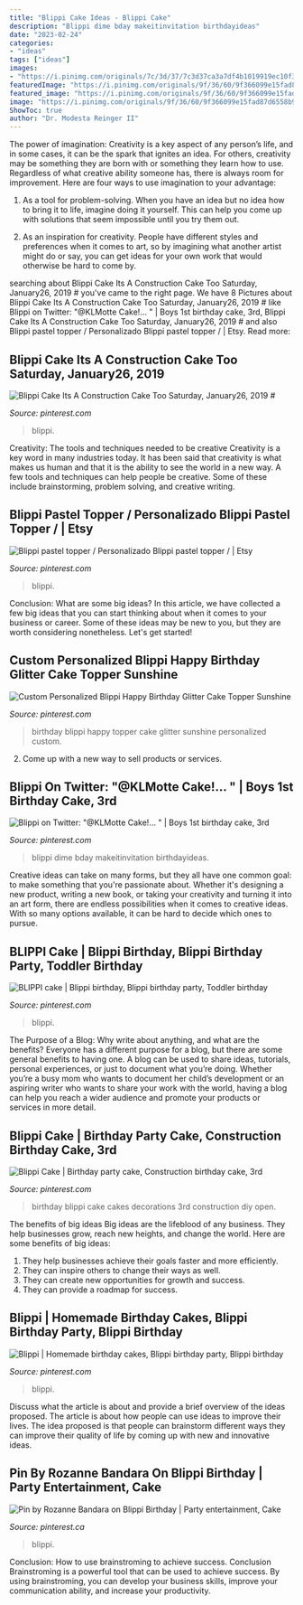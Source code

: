 ```yaml
---
title: "Blippi Cake Ideas - Blippi Cake"
description: "Blippi dime bday makeitinvitation birthdayideas"
date: "2023-02-24"
categories:
- "ideas"
tags: ["ideas"]
images:
- "https://i.pinimg.com/originals/7c/3d/37/7c3d37ca3a7df4b1019919ec10f3a3a8.jpg"
featuredImage: "https://i.pinimg.com/originals/9f/36/60/9f366099e15fad87d6558b95ef732d03.jpg"
featured_image: "https://i.pinimg.com/originals/9f/36/60/9f366099e15fad87d6558b95ef732d03.jpg"
image: "https://i.pinimg.com/originals/9f/36/60/9f366099e15fad87d6558b95ef732d03.jpg"
ShowToc: true
author: "Dr. Modesta Reinger II"
---
```



The power of imagination:
Creativity is a key aspect of any person’s life, and in some cases, it can be the spark that ignites an idea. For others, creativity may be something they are born with or something they learn how to use. Regardless of what creative ability someone has, there is always room for improvement. Here are four ways to use imagination to your advantage: 
1. As a tool for problem-solving. When you have an idea but no idea how to bring it to life, imagine doing it yourself. This can help you come up with solutions that seem impossible until you try them out.

2. As an inspiration for creativity. People have different styles and preferences when it comes to art, so by imagining what another artist might do or say, you can get ideas for your own work that would otherwise be hard to come by.

	

		
searching about Blippi Cake Its A Construction Cake Too Saturday, January26, 2019 # you've came to the right page. We have 8 Pictures about Blippi Cake Its A Construction Cake Too Saturday, January26, 2019 # like Blippi on Twitter: &quot;@KLMotte Cake!… &quot; | Boys 1st birthday cake, 3rd, Blippi Cake Its A Construction Cake Too Saturday, January26, 2019 # and also Blippi pastel topper / Personalizado Blippi pastel topper / | Etsy. Read more:
		
    
## Blippi Cake Its A Construction Cake Too Saturday, January26, 2019 #

<img loading=lazy src="https://i.pinimg.com/originals/ad/ae/5b/adae5b5d4c1fd3770459632cdeebcf87.jpg" onerror="this.onerror=null;this.src='https://tse2.mm.bing.net/th?id=OIP.qK3FQZtyzt-XeLgEs13mYgHaHa&amp;pid=15.1';" alt="Blippi Cake Its A Construction Cake Too Saturday, January26, 2019 #">

_Source: pinterest.com_

>blippi. 

	

Creativity: The tools and techniques needed to be creative
Creativity is a key word in many industries today. It has been said that creativity is what makes us human and that it is the ability to see the world in a new way. A few tools and techniques can help people be creative. Some of these include brainstorming, problem solving, and creative writing.

    
## Blippi Pastel Topper / Personalizado Blippi Pastel Topper / | Etsy

<img loading=lazy src="https://i.pinimg.com/originals/9f/2f/d6/9f2fd681c9d7035d5a50dcd648fc4e0a.jpg" onerror="this.onerror=null;this.src='https://tse3.mm.bing.net/th?id=OIP.A698OL9VW-QPcjBBIP-uMwHaJ3&amp;pid=15.1';" alt="Blippi pastel topper / Personalizado Blippi pastel topper / | Etsy">

_Source: pinterest.com_

>blippi. 

	

Conclusion: What are some big ideas?
In this article, we have collected a few big ideas that you can start thinking about when it comes to your business or career. Some of these ideas may be new to you, but they are worth considering nonetheless. Let's get started!

    
## Custom Personalized Blippi Happy Birthday Glitter Cake Topper Sunshine

<img loading=lazy src="https://i.pinimg.com/736x/0b/d2/93/0bd293181904d19ed087242788cca692.jpg" onerror="this.onerror=null;this.src='https://tse2.mm.bing.net/th?id=OIP.KMtW05oo6cAGzroqet0_lAAAAA&amp;pid=15.1';" alt="Custom Personalized Blippi Happy Birthday Glitter Cake Topper Sunshine">

_Source: pinterest.com_

>birthday blippi happy topper cake glitter sunshine personalized custom. 

	

2. Come up with a new way to sell products or services.

    
## Blippi On Twitter: &quot;@KLMotte Cake!… &quot; | Boys 1st Birthday Cake, 3rd

<img loading=lazy src="https://i.pinimg.com/736x/c1/f3/5b/c1f35bf9dd522cef36bd4b73a732b37b.jpg" onerror="this.onerror=null;this.src='https://tse1.mm.bing.net/th?id=OIP.d-gtGyn4-OaNfEbxma7RPAHaFj&amp;pid=15.1';" alt="Blippi on Twitter: &quot;@KLMotte Cake!… &quot; | Boys 1st birthday cake, 3rd">

_Source: pinterest.com_

>blippi dime bday makeitinvitation birthdayideas. 

	

Creative ideas can take on many forms, but they all have one common goal: to make something that you're passionate about. Whether it's designing a new product, writing a new book, or taking your creativity and turning it into an art form, there are endless possibilities when it comes to creative ideas. With so many options available, it can be hard to decide which ones to pursue.

    
## BLIPPI Cake | Blippi Birthday, Blippi Birthday Party, Toddler Birthday

<img loading=lazy src="https://i.pinimg.com/originals/7c/3d/37/7c3d37ca3a7df4b1019919ec10f3a3a8.jpg" onerror="this.onerror=null;this.src='https://tse4.mm.bing.net/th?id=OIP.Mxu3QPdet9GeihML--vrdgHaHU&amp;pid=15.1';" alt="BLIPPI cake | Blippi birthday, Blippi birthday party, Toddler birthday">

_Source: pinterest.com_

>blippi. 

	

The Purpose of a Blog: Why write about anything, and what are the benefits?
Everyone has a different purpose for a blog, but there are some general benefits to having one. A blog can be used to share ideas, tutorials, personal experiences, or just to document what you’re doing. Whether you’re a busy mom who wants to document her child’s development or an aspiring writer who wants to share your work with the world, having a blog can help you reach a wider audience and promote your products or services in more detail.

    
## Blippi Cake | Birthday Party Cake, Construction Birthday Cake, 3rd

<img loading=lazy src="https://i.pinimg.com/originals/15/b5/18/15b5187c441e0e4504aa14b96fb5b258.jpg" onerror="this.onerror=null;this.src='https://tse3.mm.bing.net/th?id=OIP.ZAff6HtJFxYbR-DObf6lqAHaJ4&amp;pid=15.1';" alt="Blippi Cake | Birthday party cake, Construction birthday cake, 3rd">

_Source: pinterest.com_

>birthday blippi cake cakes decorations 3rd construction diy open. 

	

The benefits of big ideas
Big ideas are the lifeblood of any business. They help businesses grow, reach new heights, and change the world. Here are some benefits of big ideas:
1. They help businesses achieve their goals faster and more efficiently.
2. They can inspire others to change their ways as well.
3. They can create new opportunities for growth and success.
4. They can provide a roadmap for success.

    
## Blippi | Homemade Birthday Cakes, Blippi Birthday Party, Blippi Birthday

<img loading=lazy src="https://i.pinimg.com/originals/9f/36/60/9f366099e15fad87d6558b95ef732d03.jpg" onerror="this.onerror=null;this.src='https://tse3.mm.bing.net/th?id=OIP.MW07jcj0vOLu_EEYfjDEiAHaJE&amp;pid=15.1';" alt="Blippi | Homemade birthday cakes, Blippi birthday party, Blippi birthday">

_Source: pinterest.com_

>blippi. 

	

Discuss what the article is about and provide a brief overview of the ideas proposed.
The article is about how people can use ideas to improve their lives. The idea proposed is that people can brainstorm different ways they can improve their quality of life by coming up with new and innovative ideas.

    
## Pin By Rozanne Bandara On Blippi Birthday | Party Entertainment, Cake

<img loading=lazy src="https://i.pinimg.com/736x/04/68/f6/0468f6a4acc346d787ea0e2ad6262622.jpg" onerror="this.onerror=null;this.src='https://tse4.mm.bing.net/th?id=OIP.J7ysUzqq_YpQNPH5zzaZggHaHB&amp;pid=15.1';" alt="Pin by Rozanne Bandara on Blippi Birthday | Party entertainment, Cake">

_Source: pinterest.ca_

>blippi. 

	

Conclusion: How to use brainstroming to achieve success.
Conclusion
Brainstroming is a powerful tool that can be used to achieve success. By using brainstroming, you can develop your business skills, improve your communication ability, and increase your productivity.


